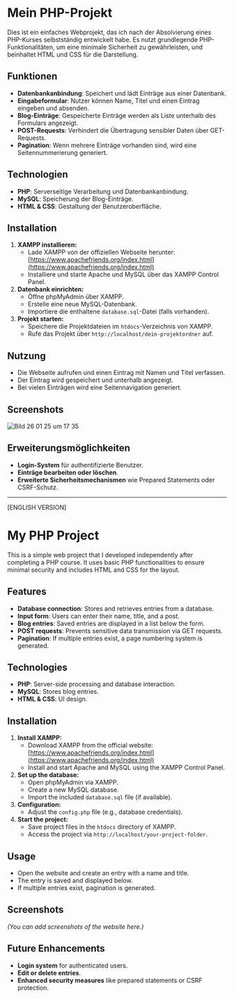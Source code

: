 # Mein PHP-Projekt

Dies ist ein einfaches Webprojekt, das ich nach der Absolvierung eines PHP-Kurses selbstständig entwickelt habe. Es nutzt grundlegende PHP-Funktionalitäten, um eine minimale Sicherheit zu gewährleisten, und beinhaltet HTML und CSS für die Darstellung.

## Funktionen
- **Datenbankanbindung**: Speichert und lädt Einträge aus einer Datenbank.
- **Eingabeformular**: Nutzer können Name, Titel und einen Eintrag eingeben und absenden.
- **Blog-Einträge**: Gespeicherte Einträge werden als Liste unterhalb des Formulars angezeigt.
- **POST-Requests**: Verhindert die Übertragung sensibler Daten über GET-Requests.
- **Pagination**: Wenn mehrere Einträge vorhanden sind, wird eine Seitennummerierung generiert.

## Technologien
- **PHP**: Serverseitige Verarbeitung und Datenbankanbindung.
- **MySQL**: Speicherung der Blog-Einträge.
- **HTML & CSS**: Gestaltung der Benutzeroberfläche.

## Installation
1. **XAMPP installieren:**
   - Lade XAMPP von der offiziellen Webseite herunter: [https://www.apachefriends.org/index.html](https://www.apachefriends.org/index.html)
   - Installiere und starte Apache und MySQL über das XAMPP Control Panel.
2. **Datenbank einrichten:**
   - Öffne phpMyAdmin über XAMPP.
   - Erstelle eine neue MySQL-Datenbank.
   - Importiere die enthaltene `database.sql`-Datei (falls vorhanden).
4. **Projekt starten:**
   - Speichere die Projektdateien im `htdocs`-Verzeichnis von XAMPP.
   - Rufe das Projekt über `http://localhost/dein-projektordner` auf.

## Nutzung 
- Die Webseite aufrufen und einen Eintrag mit Namen und Titel verfassen.
- Der Eintrag wird gespeichert und unterhalb angezeigt.
- Bei vielen Einträgen wird eine Seitennavigation generiert.

## Screenshots
![Bild 26 01 25 um 17 35](https://github.com/user-attachments/assets/98281383-f552-479c-ba04-ed3711cb2d4a)

## Erweiterungsmöglichkeiten
- **Login-System** für authentifizierte Benutzer.
- **Einträge bearbeiten oder löschen**.
- **Erweiterte Sicherheitsmechanismen** wie Prepared Statements oder CSRF-Schutz.




---
[ENGLISH VERSION]
# My PHP Project

This is a simple web project that I developed independently after completing a PHP course. It uses basic PHP functionalities to ensure minimal security and includes HTML and CSS for the layout.

## Features
- **Database connection**: Stores and retrieves entries from a database.
- **Input form**: Users can enter their name, title, and a post.
- **Blog entries**: Saved entries are displayed in a list below the form.
- **POST requests**: Prevents sensitive data transmission via GET requests.
- **Pagination**: If multiple entries exist, a page numbering system is generated.

## Technologies
- **PHP**: Server-side processing and database interaction.
- **MySQL**: Stores blog entries.
- **HTML & CSS**: UI design.

## Installation
1. **Install XAMPP:**
   - Download XAMPP from the official website: [https://www.apachefriends.org/index.html](https://www.apachefriends.org/index.html)
   - Install and start Apache and MySQL using the XAMPP Control Panel.
2. **Set up the database:**
   - Open phpMyAdmin via XAMPP.
   - Create a new MySQL database.
   - Import the included `database.sql` file (if available).
3. **Configuration:**
   - Adjust the `config.php` file (e.g., database credentials).
4. **Start the project:**
   - Save project files in the `htdocs` directory of XAMPP.
   - Access the project via `http://localhost/your-project-folder`.

## Usage
- Open the website and create an entry with a name and title.
- The entry is saved and displayed below.
- If multiple entries exist, pagination is generated.

## Screenshots
*(You can add screenshots of the website here.)*

## Future Enhancements
- **Login system** for authenticated users.
- **Edit or delete entries**.
- **Enhanced security measures** like prepared statements or CSRF protection.

